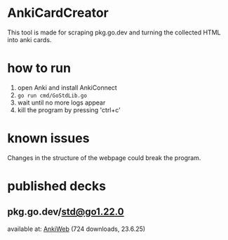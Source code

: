 # AnkiCardCreator

This tool is made for scraping pkg.go.dev and turning the collected HTML into anki cards.

# how to run
1. open Anki and install AnkiConnect
2. `go run cmd/GoStdLib.go`
3. wait until no more logs appear
4. kill the program by pressing 'ctrl+c'

# known issues
Changes in the structure of the webpage could break the program.

# published decks

## pkg.go.dev/std@go1.22.0
available at: [AnkiWeb](https://ankiweb.net/shared/info/1050662530) (724 downloads, 23.6.25)
